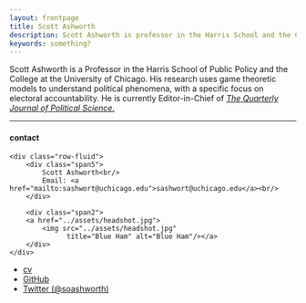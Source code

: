 ```yaml
---
layout: frontpage
title: Scott Ashworth
description: Scott Ashworth is professor in the Harris School and the College at the University of Chicago.
keywords: something?
---
```


Scott Ashworth is a Professor in the Harris School of Public Policy and the College at the University of Chicago. His research uses game theoretic models to understand political phenomena, with a specific focus on electoral accountability. He is currently Editor-in-Chief of [*The Quarterly Journal of Political Science.*][qjps]

[qjps]:http://www.nowpublishers.com/QJPS


<!--
[curriculum vitae ![cv as pdf]({{ BASE_PATH }}/pages/icons16/pdf-icon.png)]({{ BASE_PATH }}/assets/cv.pdf)<br/> -->


---


<div class="container">
<h4><a name="contact"></a>contact</h4>

    <div class="row-fluid">
        <div class="span5">
            Scott Ashworth<br/>
            Email: <a href="mailto:sashwort@uchicago.edu">sashwort@uchicago.edu</a><br/>
        </div>

        <div class="span2">
        <a href="../assets/headshot.jpg">
            <img src="../assets/headshot.jpg"
                  title="Blue Ham" alt="Blue Ham"/></a>
        </div>
    </div>
</div>

<div class="navbar">
  <div class="navbar-inner">
      <ul class="nav">
          <li><a href="{{ BASE_PATH }}/assets/cv.pdf">cv</a></li>
          <li><a href="https://github.com/ScottAshworth">GitHub</a></li>
          <li><a href="https://twitter.com/soashworth">Twitter (@soashworth)</a></li>
      </ul>
  </div>
</div>
